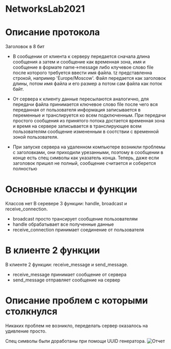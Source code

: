 # NetworksLab2021
# Описание протокола

Заголовок в 8 бит

- В сообщении от клиента к серверу передается сначала длина сообщения а затем и сообщение как временная зона, имя и сообщение в формате 
<tz>name->message либо клучевое слово file после которого требуется ввести имя файла. tz представленна строкой, например 
'Europe/Moscow'. Файл передается как заголовок длины, потом имя файла и его размер а потом сам файла как поток байт.

- От сервера к клиенту данные пересылаются аналогично, для передачи файла принимается ключевое слово file после чего
вся переданная от пользователя информация записывается в переменные и транслируется ко всем подключенным. При передачи 
простого сообщения из принятого потока достается временная зона и время на сервере записывается в транслирующее всем 
пользователям сообщение измененным в соотствии с временной зоной пользователя.
  
- При запуске сервера на удаленном компьютере возникли проблемы с заголовками, они приходили урезанными, поэтому в сообщении в конце есть спец символы как указатель конца. Теперь, даже если заголовок пришел не полный, сообщение считается и соберется полностью

# Основные классы и функции
Классов нет
В серевере 3 функции: handle, broadcast и receive_connection.

- broadcast просто трансирует сообщение пользователям
- handle обрабатывает все полученные данные
- receive_connection принимает соединение от пользователя

# В клиенте 2 функции

В клиенте 2 функции: receive_message и send_message.

- receive_message принимает сообщение от сервера
- send_message отправляет сообщение на сервер

# Описание проблем с которыми столкнулся
Никаких проблем не возникло, переделать сервер оказалось на удивление просто.

Спец символы были доработаны при помощи UUID генератора.
  ![Отчет](https://user-images.githubusercontent.com/43119772/144394351-c0d9f2be-b7c2-4bfa-bf85-91c8ae9f2686.png)


